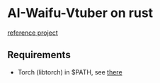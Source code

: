 # AI-Waifu-Vtuber on rust
[reference project](https://github.com/ardha27/AI-Waifu-Vtuber)

## Requirements
* Torch (libtorch) in $PATH, see [there](https://github.com/LaurentMazare/tch-rs)